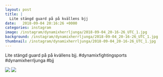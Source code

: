```yaml
---
layout: post
title: |
  Lite stängd guard på på kvällens bjj
date:   2018-09-04 20:16:26 +0000
categories: instagram
image: /instagram/dynamixherrljunga/2018-09-04_20-16-26_UTC_1.jpg
background: /instagram/dynamixherrljunga/2018-09-04_20-16-26_UTC_1.jpg
thumbnail: /instagram/dynamixherrljunga/2018-09-04_20-16-26_UTC_1.jpg
---
```

Lite stängd guard på på kvällens bjj. #dynamixfightingsports #dynamixherrljunga #bjj



<img src='/www-dynamix-herrljunga/instagram/dynamixherrljunga/2018-09-04_20-16-26_UTC_1.jpg' class='img-fluid' />


<img src='/www-dynamix-herrljunga/instagram/dynamixherrljunga/2018-09-04_20-16-26_UTC_2.jpg' class='img-fluid' />
